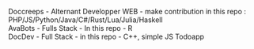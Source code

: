 Doccreeps - Alternant Developper WEB - make contribution in this repo : PHP/JS/Python/Java/C#/Rust/Lua/Julia/Haskell  
AvaBots - Fulls Stack - In this repo - R  
DocDev - Full Stack - in this repo - C++, simple JS Todoapp 